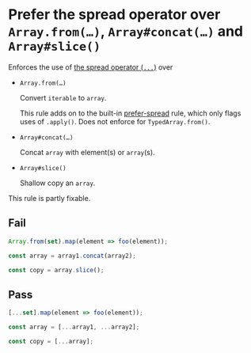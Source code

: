 # Prefer the spread operator over `Array.from(…)`, `Array#concat(…)` and `Array#slice()`

Enforces the use of [the spread operator (`...`)](https://developer.mozilla.org/en-US/docs/Web/JavaScript/Reference/Operators/Spread_syntax) over

- `Array.from(…)`

	Convert `iterable` to `array`.

	This rule adds on to the built-in [prefer-spread](https://eslint.org/docs/rules/prefer-spread) rule, which only flags uses of `.apply()`. Does not enforce for `TypedArray.from()`.

- `Array#concat(…)`

	Concat `array` with element(s) or `array`(s).

- `Array#slice()`

	Shallow copy an `array`.

This rule is partly fixable.

## Fail

```js
Array.from(set).map(element => foo(element));
```

```js
const array = array1.concat(array2);
```

```js
const copy = array.slice();
```

## Pass

```js
[...set].map(element => foo(element));
```

```js
const array = [...array1, ...array2];
```

```js
const copy = [...array];
```
